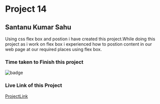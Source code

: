 # Project 14

## Santanu Kumar Sahu

Using css flex box and postion i have created this project.While doing this project as i work on flex box i experienced how to postion content in our web page at our required places using flex box.

### Time taken to Finish this project
![badge](https://img.shields.io/badge/Time%20Taken-6%20hr%2010%20min-brightgreen)

### Live Link of this Project
[ProjectLink](https://fsjswdproject14.netlify.app)
